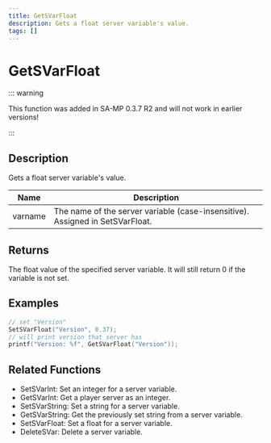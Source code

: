 ```yaml
---
title: GetSVarFloat
description: Gets a float server variable's value.
tags: []
---
```


# GetSVarFloat

<TagLinks />

::: warning

This function was added in SA-MP 0.3.7 R2 and will not work in earlier versions!

:::

## Description

Gets a float server variable's value.


| Name | Description |
|------|-------------|
|varname | The name of the server variable (case-insensitive). Assigned in SetSVarFloat.|


## Returns

The float value of the specified server variable. It will still return 0 if the variable is not set.


## Examples


```c
// set "Version"
SetSVarFloat("Version", 0.37);
// will print version that server has
printf("Version: %f", GetSVarFloat("Version"));
```


## Related Functions


-  SetSVarInt: Set an integer for a server variable.
-  GetSVarInt: Get a player server as an integer.
-  SetSVarString: Set a string for a server variable.
-  GetSVarString: Get the previously set string from a server variable.
-  SetSVarFloat: Set a float for a server variable.
-  DeleteSVar: Delete a server variable.